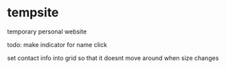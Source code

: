 # tempsite

temporary personal website

todo:
make indicator for name click

set contact info into grid so that it doesnt move around when size changes
